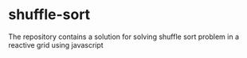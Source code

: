 # shuffle-sort
The repository contains a solution for solving shuffle sort problem in a reactive grid using javascript
